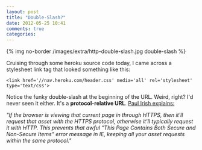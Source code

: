 ```yaml
---
layout: post
title: "Double-Slash?"
date: 2012-05-25 10:41
comments: true
categories: 
---
```


{% img no-border /images/extra/http-double-slash.jpg double-slash %}

Cruising through some heroku source code today, I came across a stylesheet link tag that 
looked something like this:

    <link href='//nav.heroku.com/header.css' media='all' rel='stylesheet' type='text/css'>
    
Notice the funky double-slash at the beginning of the URL. Weird, right? I'd never seen it either. 
It's a **protocol-relative URL**. [Paul Irish explains:](http://paulirish.com/2010/the-protocol-relative-url/)

*"If the browser is viewing that current page in through HTTPS, then it'll request that asset with the 
HTTPS protocol, otherwise it'll typically request it with HTTP. This prevents that awful "This Page 
Contains Both Secure and Non-Secure Items" error message in IE, keeping all your asset requests 
within the same protocol."*